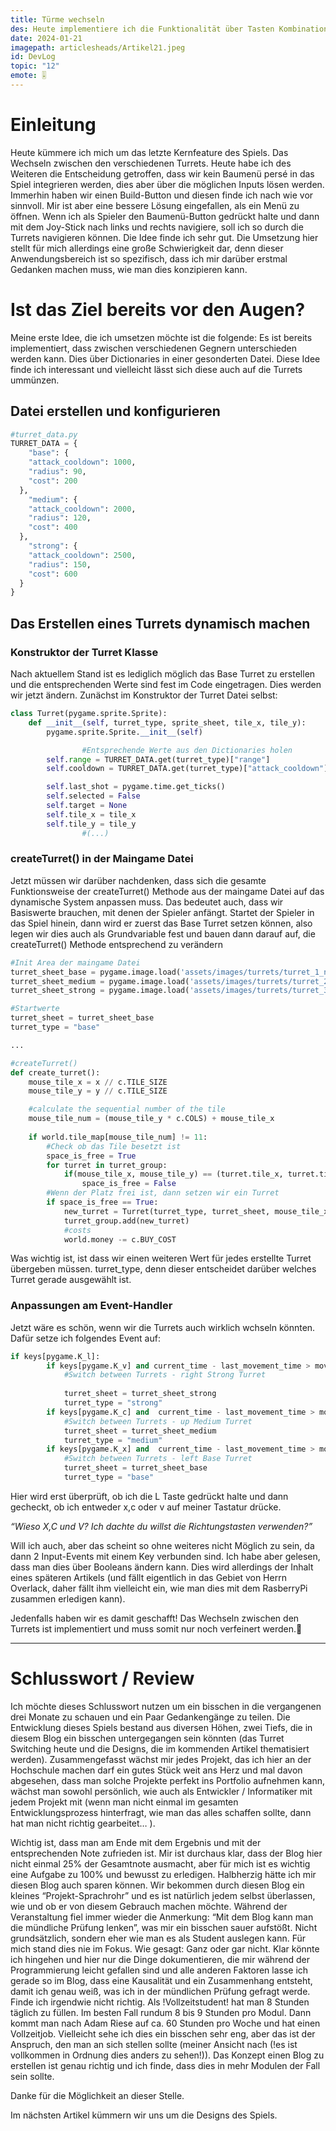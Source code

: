 ```yaml
---
title: Türme wechseln
des: Heute implementiere ich die Funktionalität über Tasten Kombinationen die Türme wechseln zu können
date: 2024-01-21
imagepath: articlesheads/Artikel21.jpeg
id: DevLog
topic: "12"
emote: 🎚️
---
```


# Einleitung

Heute kümmere ich mich um das letzte Kernfeature des Spiels. Das Wechseln zwischen den verschiedenen Turrets. Heute habe ich des Weiteren die Entscheidung getroffen, dass wir kein Baumenü persé in das Spiel integrieren werden, dies aber über die möglichen Inputs lösen werden. Immerhin haben wir einen Build-Button und diesen finde ich nach wie vor sinnvoll. Mir ist aber eine bessere Lösung eingefallen, als ein Menü zu öffnen. Wenn ich als Spieler den Baumenü-Button gedrückt halte und dann mit dem Joy-Stick nach links und rechts navigiere, soll ich so durch die Turrets navigieren können. Die Idee finde ich sehr gut. Die Umsetzung hier stellt für mich allerdings eine große Schwierigkeit dar, denn dieser Anwendungsbereich ist so spezifisch, dass ich mir darüber erstmal Gedanken machen muss, wie man dies konzipieren kann.

# Ist das Ziel bereits vor den Augen?

Meine erste Idee, die ich umsetzen möchte ist die folgende: Es ist bereits implementiert, dass zwischen verschiedenen Gegnern unterschieden werden kann. Dies über Dictionaries in einer gesonderten Datei. Diese Idee finde ich interessant und vielleicht lässt sich diese auch auf die Turrets ummünzen.

## Datei erstellen und konfigurieren

```python
#turret_data.py
TURRET_DATA = {
    "base": {
    "attack_cooldown": 1000,
    "radius": 90,
    "cost": 200
  },
    "medium": {
    "attack_cooldown": 2000,
    "radius": 120,
    "cost": 400
  },
    "strong": {
    "attack_cooldown": 2500,
    "radius": 150,
    "cost": 600
  }
}
```

## Das Erstellen eines Turrets dynamisch machen

### Konstruktor der Turret Klasse

Nach aktuellem Stand ist es lediglich möglich das Base Turret zu erstellen und die entsprechenden Werte sind fest im Code eingetragen. Dies werden wir jetzt ändern. Zunächst im Konstruktor der Turret Datei selbst:

```python
class Turret(pygame.sprite.Sprite):
    def __init__(self, turret_type, sprite_sheet, tile_x, tile_y):
        pygame.sprite.Sprite.__init__(self)

				#Entsprechende Werte aus den Dictionaries holen
        self.range = TURRET_DATA.get(turret_type)["range"]
        self.cooldown = TURRET_DATA.get(turret_type)["attack_cooldown"]

        self.last_shot = pygame.time.get_ticks()
        self.selected = False
        self.target = None
        self.tile_x = tile_x
        self.tile_y = tile_y
				#(...)
```

### createTurret() in der Maingame Datei

Jetzt müssen wir darüber nachdenken, dass sich die gesamte Funktionsweise der createTurret() Methode aus der maingame Datei auf das dynamische System anpassen muss. Das bedeutet auch, dass wir Basiswerte brauchen, mit denen der Spieler anfängt. Startet der Spieler in das Spiel hinein, dann wird er zuerst das Base Turret setzen können, also legen wir dies auch als Grundvariable fest und bauen dann darauf auf, die createTurret() Methode entsprechend zu verändern

```python
#Init Area der maingame Datei
turret_sheet_base = pygame.image.load('assets/images/turrets/turret_1_new.png').convert_alpha()
turret_sheet_medium = pygame.image.load('assets/images/turrets/turret_2_new.png').convert_alpha()
turret_sheet_strong = pygame.image.load('assets/images/turrets/turret_3_new.png').convert_alpha()

#Startwerte
turret_sheet = turret_sheet_base
turret_type = "base"

...

#createTurret() 
def create_turret():
    mouse_tile_x = x // c.TILE_SIZE
    mouse_tile_y = y // c.TILE_SIZE

    #calculate the sequential number of the tile
    mouse_tile_num = (mouse_tile_y * c.COLS) + mouse_tile_x
    
    if world.tile_map[mouse_tile_num] != 11:
        #Check ob das Tile besetzt ist
        space_is_free = True
        for turret in turret_group:
            if(mouse_tile_x, mouse_tile_y) == (turret.tile_x, turret.tile_y):
                space_is_free = False
        #Wenn der Platz frei ist, dann setzen wir ein Turret
        if space_is_free == True:
            new_turret = Turret(turret_type, turret_sheet, mouse_tile_x, mouse_tile_y)
            turret_group.add(new_turret)
            #costs
            world.money -= c.BUY_COST
```

Was wichtig ist, ist dass wir einen weiteren Wert für jedes erstellte Turret übergeben müssen. turret_type, denn dieser entscheidet darüber welches Turret gerade ausgewählt ist.

### Anpassungen am Event-Handler

Jetzt wäre es schön, wenn wir die Turrets auch wirklich wchseln könnten. Dafür setze ich folgendes Event auf:

```python
if keys[pygame.K_l]:
        if keys[pygame.K_v] and current_time - last_movement_time > movement_timeout:
            #Switch between Turrets - right Strong Turret
            
            turret_sheet = turret_sheet_strong
            turret_type = "strong"
        if keys[pygame.K_c] and  current_time - last_movement_time > movement_timeout:
            #Switch between Turrets - up Medium Turret
            turret_sheet = turret_sheet_medium
            turret_type = "medium"
        if keys[pygame.K_x] and  current_time - last_movement_time > movement_timeout:
            #Switch between Turrets - left Base Turret
            turret_sheet = turret_sheet_base
            turret_type = "base"

```

Hier wird erst überprüft, ob ich die L Taste gedrückt halte und dann gecheckt, ob ich entweder x,c oder v auf meiner Tastatur drücke.

*“Wieso X,C und V? Ich dachte du willst die Richtungstasten verwenden?”*

Will ich auch, aber das scheint so ohne weiteres nicht Möglich zu sein, da dann 2 Input-Events mit einem Key verbunden sind. Ich habe aber gelesen, dass man dies über Booleans ändern kann. Dies wird allerdings der Inhalt eines späteren Artikels (und fällt eigentlich in das Gebiet von Herrn Overlack, daher fällt ihm vielleicht ein, wie man dies mit dem RasberryPi zusammen erledigen kann).

Jedenfalls haben wir es damit geschafft! Das Wechseln zwischen den Turrets ist implementiert und muss somit nur noch verfeinert werden.🥳

---

# Schlusswort / Review

Ich möchte dieses Schlusswort nutzen um ein bisschen in die vergangenen drei Monate zu schauen und ein Paar Gedankengänge zu teilen. Die Entwicklung dieses Spiels bestand aus diversen Höhen, zwei Tiefs, die in diesem Blog ein bisschen untergegangen sein könnten (das Turret Switching heute und die Designs, die im kommenden Artikel thematisiert werden). Zusammengefasst wächst mir jedes Projekt, das ich hier an der Hochschule machen darf ein gutes Stück weit ans Herz und mal davon abgesehen, dass man solche Projekte perfekt ins Portfolio aufnehmen kann, wächst man sowohl persönlich, wie auch als Entwickler / Informatiker mit jedem Projekt mit (wenn man nicht einmal im gesamten Entwicklungsprozess hinterfragt, wie man das alles schaffen sollte, dann hat man nicht richtig gearbeitet… ).

Wichtig ist, dass man am Ende mit dem Ergebnis und mit der entsprechenden Note zufrieden ist. Mir ist durchaus klar, dass der Blog hier nicht einmal 25% der Gesamtnote ausmacht, aber für mich ist es wichtig eine Aufgabe zu 100% und bewusst zu erledigen. Halbherzig hätte ich mir diesen Blog auch sparen können. Wir bekommen durch diesen Blog ein kleines “Projekt-Sprachrohr” und es ist natürlich jedem selbst überlassen, wie und ob er von diesem Gebrauch machen möchte. Während der Veranstaltung fiel immer wieder die Anmerkung: “Mit dem Blog kann man die mündliche Prüfung lenken”, was mir ein bisschen sauer aufstößt. Nicht grundsätzlich, sondern eher wie man es als Student auslegen kann. Für mich stand dies nie im Fokus. Wie gesagt: Ganz oder gar nicht. Klar könnte ich hingehen und hier nur die Dinge dokumentieren, die mir während der Programmierung leicht gefallen sind und alle anderen Faktoren lasse ich gerade so im Blog, dass eine Kausalität und ein Zusammenhang entsteht, damit ich genau weiß, was ich in der mündlichen Prüfung gefragt werde. Finde ich irgendwie nicht richtig. Als !Vollzeitstudent! hat man 8 Stunden täglich zu füllen. Im besten Fall rundum 8 bis 9 Stunden pro Modul. Dann kommt man nach Adam Riese auf ca. 60 Stunden pro Woche und hat einen Vollzeitjob. Vielleicht sehe ich dies ein bisschen sehr eng, aber das ist der Anspruch, den man an sich stellen sollte (meiner Ansicht nach (!es ist vollkommen in Ordnung dies anders zu sehen!)). 
Das Konzept einen Blog zu erstellen ist genau richtig und ich finde, dass dies in mehr Modulen der Fall sein sollte.

Danke für die Möglichkeit an dieser Stelle.

Im nächsten Artikel kümmern wir uns um die Designs des Spiels.